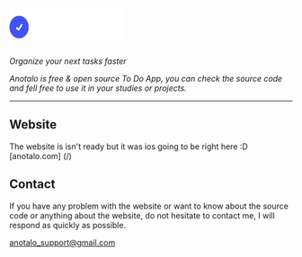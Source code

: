 
<a href="/" target="_blank">
    <img src="./.github/logo-light.svg" alt="Anotalo" width="200" height="70">
</a>


_Organize your next tasks faster_

_Anotalo is free & open source To Do App, you can check the source code and fell free to use it in your studies or projects._

------

## Website

The website is isn't ready but it was ios going to be right here :D [anotalo.com] (/)

## Contact

If you have any problem with the website or want to know about the source code or anything about the website, do not hesitate to contact me, I will respond as quickly as possible.

anotalo_support@gmail.com